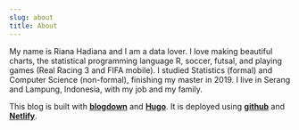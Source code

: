 ```yaml
---
slug: about
title: About
---
```


My name is Riana Hadiana and I am a data lover. I love making beautiful charts, the statistical programming language R, soccer, futsal, and playing games (Real Racing 3 and FIFA mobile). I studied Statistics (formal) and Computer Science (non-formal), finishing my master in 2019. I live in Serang and Lampung, Indonesia, with my job and my family.

This blog is built with [**blogdown**](https://bookdown.org/yihui/blogdown/) and [**Hugo**](https://gohugo.io/). It is deployed using [**github**](https://github.com/) and [**Netlify**](https://www.netlify.com/).